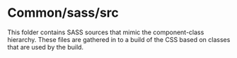 # Common/sass/src

This folder contains SASS sources that mimic the component-class hierarchy. These files
are gathered in to a build of the CSS based on classes that are used by the build.
